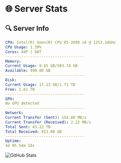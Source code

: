 # 🌐 Server Stats
## 🔍 Server Info
```yaml
CPU: Intel(R) Xeon(R) CPU E5-2699 v4 @ 1253.34GHz
CPU Usage: 1.30%
Cores: 44P | 88T
-----------------------------------
Memory:
Current Usage: 9.65 GB/503.74 GB
Available: 490.80 GB
-----------------------------------
Disk:
Current Usage: 17.13 GB/1.71 TB
Free: 1.61 TB
-----------------------------------
GPU:
No GPU detected
-----------------------------------
Network:
Current Transfer (Sent): 154.80 MB/s
Current Transfer (Received): 2.22 MB/s
Total Sent: 43.22 TB
Total Received: 913.08 GB
-----------------------------------
Uptime:
4d 9h 54m 18s
```
![GitHub Stats](https://img.shields.io/badge/Updated-2025-02-12_08:37:36-blue)